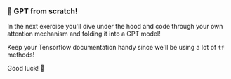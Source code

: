 
### 🚀 GPT from scratch!

In the next exercise you'll dive under the hood and code through your own attention mechanism and folding it into a GPT model!

Keep your Tensorflow documentation handy since we'll be using a lot of `tf` methods!

Good luck!  🎉
